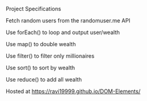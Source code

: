 Project Specifications

Fetch random users from the randomuser.me API

Use forEach() to loop and output user/wealth

Use map() to double wealth

Use filter() to filter only millionaires

Use sort() to sort by wealth

Use reduce() to add all wealth

Hosted at  https://ravi19999.github.io/DOM-Elements/
